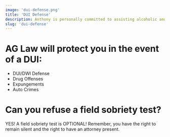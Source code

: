 ```yaml
---
image: 'dui-defense.png'
title: 'DUI Defense'
description: Anthony is personally committed to assisting alcoholic and chemically dependent persons to achieve sobriety and recovery, including physical, spiritual, and legal help.
slug: 'dui-defense'
---
```


# AG Law will protect you in the event of a DUI:

- DUI/DWI Defense
- Drug Offenses
- Expungements
- Auto Crimes

# Can you refuse a field sobriety test?

YES! A field sobriety test is OPTIONAL! Remember, you have the right to remain silent and the right to have an attorney present.
